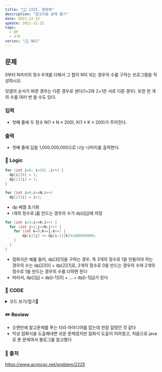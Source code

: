 ```yaml
---
title: "👩‍💻 2225. 합분해"
description: "알고리즘 문제 풀기"
date: 2021-12-22
update: 2021-12-22
tags:
  - DP
  - 수학
series: "👩‍💻 BOJ"
---
```


## 문제

0부터 N까지의 정수 K개를 더해서 그 합이 N이 되는 경우의 수를 구하는 프로그램을 작성하시오.

덧셈의 순서가 바뀐 경우는 다른 경우로 센다(1+2와 2+1은 서로 다른 경우). 또한 한 개의 수를 여러 번 쓸 수도 있다.

### 입력
- 첫째 줄에 두 정수 N(1 ≤ N ≤ 200), K(1 ≤ K ≤ 200)가 주어진다.

### 출력
- 첫째 줄에 답을 1,000,000,000으로 나눈 나머지를 출력한다.

### 📍 **Logic**

```java
for (int i=0; i<201 ;i++) {
  dp[i][0] = 1;
  dp[1][i] = 1;
}

for (int i=0;i<=N;i++)
  dp[2][i] = i+1;
```

- dp 배열 초기화
- i개의 정수로 j를 만드는 경우의 수가 dp[i][j]에 저장

```java
for (int i=3;i<=K;i++) {
  for (int j=1;j<=N;j++) {
    for (int k=0;k<=j;k++) {
        dp[i][j] += dp[i-1][k]%1000000000;
    }
  }
}
```

- 점화식은 예를 들어, dp[3][1]을 구하는 경우, 즉 3개의 정수로 1을 만들어야 하는 경우의 수는 dp[2][0] + dp[2][1]로, 2개의 정수로 0을 만드는 경우의 수와 2개의 정수로 1을 만드는 경우의 수를 더하면 된다
- 따라서, dp[i][j] = dp[i-1][0] + ... + dp[i-1][j]가 된다

### 📄 **CODE**

<details>
  <summary>코드 보기/접기💫</summary>
    <div markdown="1" data-language="java">

        import java.io.BufferedReader;
        import java.io.InputStreamReader;
        import java.util.StringTokenizer;

        public class Main {

            static long dp[][] = new long[201][201];

            public static void main(String[] args) throws Exception {
                BufferedReader br = new BufferedReader(new InputStreamReader(System.in));
                String tc = br.readLine();
                StringTokenizer st = new StringTokenizer(tc, " ");
                int N = Integer.parseInt(st.nextToken());
                int K = Integer.parseInt(st.nextToken());

                for (int i=0; i<201 ;i++) {
                    dp[i][0] = 1;
                    dp[1][i] = 1;
                }
                for (int i=0;i<=N;i++)
                    dp[2][i] = i+1;

                for (int i=3;i<=K;i++) {
                    for (int j=1;j<=N;j++) {
                        for (int k=0;k<=j;k++) {
                            dp[i][j] += dp[i-1][k]%1000000000;
                        }
                    }
                }

                System.out.println(dp[K][N]%1000000000);
            }
        }
  </div>
</details>

### ✏️ **Review**

- 오랜만에 알고문제를 푸는 터라 아이디어를 잡는데 한참 걸렸던 것 같다
- 막상 점화식을 도출해내면 쉬운 문제였지만 점화식 도출이 어려웠고, 처음으로 java로 푼 문제여서 블로그를 참고했다

### 📕 출처
https://www.acmicpc.net/problem/2225
